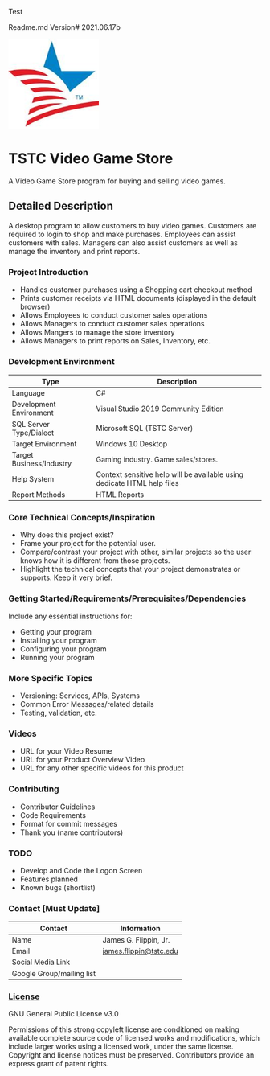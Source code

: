 Test

Readme.md Version# 2021.06.17b

![TSTC Logo](https://github.com/TSTC-CPT/Final-Project21xx_Example_Readme/blob/main/TSTC.png "TSTC Logo")

# TSTC Video Game Store
A Video Game Store program for buying and selling video games.

## Detailed Description

A desktop program to allow customers to buy video games. Customers are required to login to shop and make purchases. Employees can assist customers with sales. Managers can also assist customers as well as manage the inventory and print reports.

### Project Introduction  

- Handles customer purchases using a Shopping cart checkout method
- Prints customer receipts via HTML documents (displayed in the default browser)
- Allows Employees to conduct customer sales operations
- Allows Managers to conduct customer sales operations
- Allows Mangers to manage the store inventory
- Allows Managers to print reports on Sales, Inventory, etc.

### Development Environment

Type | Description
-----|-------------
Language | C#
Development Environment | Visual Studio 2019 Community Edition
SQL Server Type/Dialect | Microsoft SQL (TSTC Server)
Target Environment | Windows 10 Desktop
Target Business/Industry | Gaming industry. Game sales/stores.
Help System | Context sensitive help will be available using dedicate HTML help files
Report Methods | HTML Reports

### Core Technical Concepts/Inspiration

- Why does this project exist?
- Frame your project for the potential user. 
- Compare/contrast your project with other, similar projects so the user knows how it is different from those projects.
- Highlight the technical concepts that your project demonstrates or supports. Keep it very brief.

### Getting Started/Requirements/Prerequisites/Dependencies
Include any essential instructions for:
- Getting your program
- Installing your program
- Configuring your program
- Running your program

### More Specific Topics
- Versioning: Services, APIs, Systems
- Common Error Messages/related details
- Testing, validation, etc.

### Videos
- URL for your Video Resume
- URL for your Product Overview Video
- URL for any other specific videos for this product

### Contributing
- Contributor Guidelines
- Code Requirements
- Format for commit messages
- Thank you (name contributors)

### TODO
- Develop and Code the Logon Screen
- Features planned
- Known bugs (shortlist)

### Contact [Must Update]

Contact | Information
--------|------
Name | James G. Flippin, Jr.
Email | james.flippin@tstc.edu
Social Media Link | 
Google Group/mailing list | 

### <a href="https://github.com/TSTC-CPT/Final-Project21xx_Example_Readme/blob/main/LICENSE" target _blank>License</a>

GNU General Public License v3.0

Permissions of this strong copyleft license are conditioned on making available complete source code of licensed works and modifications, which include larger works using a licensed work, under the same license. Copyright and license notices must be preserved. Contributors provide an express grant of patent rights.
